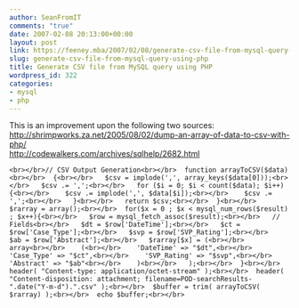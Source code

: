 ```yaml
---
author: SeanFromIT
comments: "true"
date: 2007-02-08 20:13:00+00:00
layout: post
link: https://feeney.mba/2007/02/08/generate-csv-file-from-mysql-query-using-php/
slug: generate-csv-file-from-mysql-query-using-php
title: Generate CSV file from MySQL query using PHP
wordpress_id: 322
categories:
- mysql
- php
---
```


This is an improvement upon the following two sources:  
http://shrimpworks.za.net/2005/08/02/dump-an-array-of-data-to-csv-with-php/  
http://codewalkers.com/archives/sqlhelp/2682.html  
  

    
    <br></br>// CSV Output Generation<br></br>  function arrayToCSV($data)<br></br>  {<br></br>   $csv = implode(',', array_keys($data[0]));<br></br>   $csv .= ',';<br></br>   for ($i = 0; $i < count($data); $i++) {<br></br>    $csv .= implode(',', $data[$i]);<br></br>    $csv .= ',';<br></br>   }<br></br>   return $csv;<br></br>  }<br></br>  $rarray = array();<br></br>  for($x = 0 ; $x < mysql_num_rows($result) ; $x++){<br></br>   $row = mysql_fetch_assoc($result);<br></br>   // Fields<br></br>   $dt = $row['DateTime'];<br></br>   $ct = $row['Case_Type'];<br></br>   $svp = $row['SVP_Rating'];<br></br>   $ab = $row['Abstract'];<br></br>   $rarray[$x] = (<br></br>   array<br></br>    (<br></br>    'DateTime' => "$dt",<br></br>    'Case_Type' => "$ct",<br></br>    'SVP_Rating' => "$svp",<br></br>    'Abstract' => "$ab"<br></br>    )<br></br>   );<br></br>  }<br></br>  header( "Content-type: application/octet-stream" );<br></br>  header( "Content-disposition: attachment; filename=POD-searchResults-".date("Y-m-d").".csv" );<br></br>  $buffer = trim( arrayToCSV( $rarray) );<br></br>  echo $buffer;<br></br>
